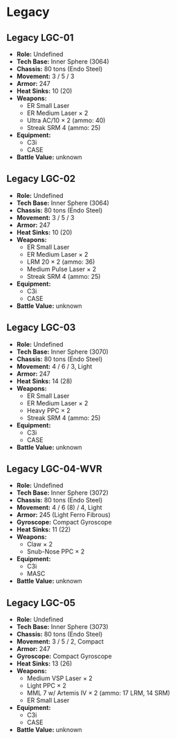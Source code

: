 # Legacy
## Legacy LGC-01
- **Role:** Undefined
- **Tech Base:** Inner Sphere (3064)
- **Chassis:** 80 tons (Endo Steel)
- **Movement:** 3 / 5 / 3
- **Armor:** 247
- **Heat Sinks:** 10 (20)
- **Weapons:**
  - ER Small Laser
  - ER Medium Laser × 2
  - Ultra AC/10 × 2 (ammo: 40)
  - Streak SRM 4 (ammo: 25)
- **Equipment:**
  - C3i
  - CASE
- **Battle Value:** unknown

## Legacy LGC-02
- **Role:** Undefined
- **Tech Base:** Inner Sphere (3064)
- **Chassis:** 80 tons (Endo Steel)
- **Movement:** 3 / 5 / 3
- **Armor:** 247
- **Heat Sinks:** 10 (20)
- **Weapons:**
  - ER Small Laser
  - ER Medium Laser × 2
  - LRM 20 × 2 (ammo: 36)
  - Medium Pulse Laser × 2
  - Streak SRM 4 (ammo: 25)
- **Equipment:**
  - C3i
  - CASE
- **Battle Value:** unknown

## Legacy LGC-03
- **Role:** Undefined
- **Tech Base:** Inner Sphere (3070)
- **Chassis:** 80 tons (Endo Steel)
- **Movement:** 4 / 6 / 3, Light
- **Armor:** 247
- **Heat Sinks:** 14 (28)
- **Weapons:**
  - ER Small Laser
  - ER Medium Laser × 2
  - Heavy PPC × 2
  - Streak SRM 4 (ammo: 25)
- **Equipment:**
  - C3i
  - CASE
- **Battle Value:** unknown

## Legacy LGC-04-WVR
- **Role:** Undefined
- **Tech Base:** Inner Sphere (3072)
- **Chassis:** 80 tons (Endo Steel)
- **Movement:** 4 / 6 (8) / 4, Light
- **Armor:** 245 (Light Ferro Fibrous)
- **Gyroscope:** Compact Gyroscope
- **Heat Sinks:** 11 (22)
- **Weapons:**
  - Claw × 2
  - Snub-Nose PPC × 2
- **Equipment:**
  - C3i
  - MASC
- **Battle Value:** unknown

## Legacy LGC-05
- **Role:** Undefined
- **Tech Base:** Inner Sphere (3073)
- **Chassis:** 80 tons (Endo Steel)
- **Movement:** 3 / 5 / 2, Compact
- **Armor:** 247
- **Gyroscope:** Compact Gyroscope
- **Heat Sinks:** 13 (26)
- **Weapons:**
  - Medium VSP Laser × 2
  - Light PPC × 2
  - MML 7 w/ Artemis IV × 2 (ammo: 17 LRM, 14 SRM)
  - ER Small Laser
- **Equipment:**
  - C3i
  - CASE
- **Battle Value:** unknown

